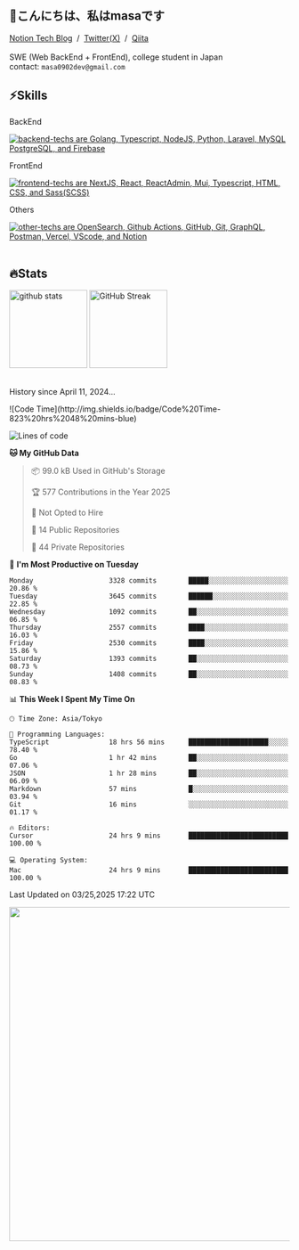 <h2>👋こんにちは、私はmasaです</h2>

<section>
  <a href="https://masa0902dev.notion.site/Tech-Blog-MASA-0f225d11627944d692699daf0686cd9e">Notion Tech Blog</a> &nbsp;/&nbsp; <a href="https://x.com/masa0902dev">Twitter(X)</a> &nbsp;/&nbsp; <a href="https://qiita.com/masa0902dev">Qiita</a>
  <br><br>
  <section>
    <span>SWE (Web BackEnd + FrontEnd), college student in Japan</span>
    <div>contact: <code>masa0902dev@gmail.com</code></div>
  </section>
</section>


<section>
  <h1>⚡️Skills</h1>

  <div>
    <p>BackEnd</p>
    <a href="https://skillicons.dev">
      <img alt="backend-techs are Golang, Typescript, NodeJS, Python, Laravel, MySQL PostgreSQL, and Firebase" src="https://skillicons.dev/icons?theme=light&perline=9&i=go,ts,nodejs,py,laravel,mysql,postgresql,firebase">
    </a>  
    <p>FrontEnd</p>
    <a href="https://skillicons.dev">
      <img alt="frontend-techs are NextJS, React, ReactAdmin, Mui, Typescript, HTML, CSS, and Sass(SCSS)" src="https://skillicons.dev/icons?theme=light&perline=9&i=next,react,mui,ts,html,css,sass">
    </a>
    <p>Others</p>
    <a href="https://skillicons.dev">
      <img alt="other-techs are OpenSearch, Github Actions, GitHub, Git, GraphQL, Postman, Vercel, VScode, and Notion" src="https://skillicons.dev/icons?theme=light&perline=9&i=elasticsearch,githubactions,github,git,graphql,postman,vercel,vscode,notion">
    </a>
  </div>
  <br>
</section>




<section>
  <h1>🔥Stats</h1>
  
  <div align="left"> 
<!--     <img
      alt="Top Langs"
      height="170px"
      src="https://github-readme-stats-ten-lilac-82.vercel.app/api/top-langs/?username=masa0902dev&layout=compact&show_icons=true&theme=ayu-mirage&count_private=true&size_weight=0.6&count_weight=0.4&title_color=FFD100&text_color=73D0FF&border_radius=6&exclude_repo=ec-costco-resale,a-team-dev,ulucus,laravel-vercel-mysql-test&hide=blade,php,css,html"
    /> -->
    <img
      alt="github stats"
      height="140px"
      src="https://github-readme-stats-ten-lilac-82.vercel.app/api?username=masa0902dev&theme=ayu-mirage&show_icons=true&count_private=true&title_color=FFD100&text_color=73D0FF&text_bold=true&icon_color=FFD100&border_radius=6&hide=contribs"
    />
    <a href="https://git.io/streak-stats">
      <img
        alt="GitHub Streak"
        height="140px"
        src="https://github-readme-streak-stats-rouge-one.vercel.app?user=masa0902dev&theme=ayu-mirage&date_format=n%2Fj%5B%2FY%5D&card_height=170&text_bold=true"
      />
    </a>
    <!-- size_weight:byte count, count_weight:レポジトリが持つ割合 -->
    <!-- 除外→css:scssある, blade:phpある -->
    <!-- exclude_repo:特定のレポジトリを排除 -->
    <!-- DSAs -->
<!--     <img width='330' alt="Project Euler profile" src="https://projecteuler.net/profile/masa0902dev.png" />
    <div>
      <img height='384' alt="Leetcode profile" src="https://leetcard.jacoblin.cool/masa0902dev?theme=unicorn&font=NTR&ext=activity" />
      <img height='384' alt="Atcoder profile" src="https://atcoder-readme-stats.vercel.app/stats/masa0902dev?show_history=4" />
    </div> -->
  </div>
  <div>
    <br>
    <p>History since April 11, 2024...</p>
<!--START_SECTION:waka-->
![Code Time](http://img.shields.io/badge/Code%20Time-823%20hrs%2048%20mins-blue)

![Lines of code](https://img.shields.io/badge/From%20Hello%20World%20I%27ve%20Written-67.2%20million%20lines%20of%20code-blue)

**🐱 My GitHub Data** 

> 📦 99.0 kB Used in GitHub's Storage 
 > 
> 🏆 577 Contributions in the Year 2025
 > 
> 🚫 Not Opted to Hire
 > 
> 📜 14 Public Repositories 
 > 
> 🔑 44 Private Repositories 
 > 
📅 **I'm Most Productive on Tuesday** 

```text
Monday                   3328 commits        █████░░░░░░░░░░░░░░░░░░░░   20.86 % 
Tuesday                  3645 commits        ██████░░░░░░░░░░░░░░░░░░░   22.85 % 
Wednesday                1092 commits        ██░░░░░░░░░░░░░░░░░░░░░░░   06.85 % 
Thursday                 2557 commits        ████░░░░░░░░░░░░░░░░░░░░░   16.03 % 
Friday                   2530 commits        ████░░░░░░░░░░░░░░░░░░░░░   15.86 % 
Saturday                 1393 commits        ██░░░░░░░░░░░░░░░░░░░░░░░   08.73 % 
Sunday                   1408 commits        ██░░░░░░░░░░░░░░░░░░░░░░░   08.83 % 
```


📊 **This Week I Spent My Time On** 

```text
🕑︎ Time Zone: Asia/Tokyo

💬 Programming Languages: 
TypeScript               18 hrs 56 mins      ████████████████████░░░░░   78.40 % 
Go                       1 hr 42 mins        ██░░░░░░░░░░░░░░░░░░░░░░░   07.06 % 
JSON                     1 hr 28 mins        ██░░░░░░░░░░░░░░░░░░░░░░░   06.09 % 
Markdown                 57 mins             █░░░░░░░░░░░░░░░░░░░░░░░░   03.94 % 
Git                      16 mins             ░░░░░░░░░░░░░░░░░░░░░░░░░   01.17 % 

🔥 Editors: 
Cursor                   24 hrs 9 mins       █████████████████████████   100.00 % 

💻 Operating System: 
Mac                      24 hrs 9 mins       █████████████████████████   100.00 % 
```


 Last Updated on 03/25,2025 17:22 UTC
<!--END_SECTION:waka-->
  </div>
  <div>
    <a href="https://wakatime.com/@masa0902dev">
      <img align="center" width="600" src="https://github-readme-stats.vercel.app/api/wakatime?username=@masa0902dev&layout=compact&langs_count=16&custom_title=WakaTime%20Stats%20(Top%2016%20Langs)" />
<!--       %20はURLにおいて半角スペースを表す -->
    </a>
  </div>
</section>
